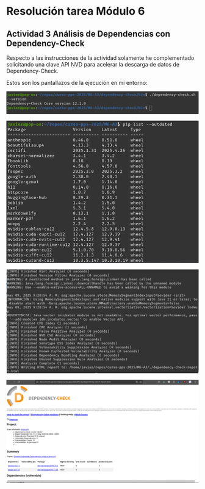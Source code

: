 # Resolución tarea Módulo 6 
## Actividad 3 Análisis de Dependencias con Dependency-Check

Respecto a las instrucciones de la actividad solamente he complementado solicitando una clave API NVD para acelerar la descarga de datos de Dependency-Check.

Estos son los pantallazos de la ejecución en mi entorno:

![Captura 1](capturas/captura1.png)

![Captura 2](capturas/captura2.png)

![Captura 3](capturas/captura3.png)

![Captura 4](capturas/captura4.png)
